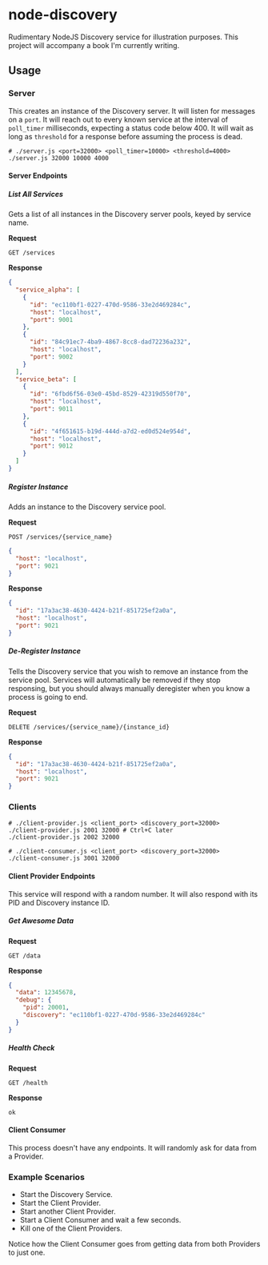 # node-discovery

Rudimentary NodeJS Discovery service for illustration purposes.
This project will accompany a book I'm currently writing.

## Usage


### Server

This creates an instance of the Discovery server.
It will listen for messages on a `port`.
It will reach out to every known service at the interval of `poll_timer` milliseconds, expecting a status code below 400.
It will wait as long as `threshold` for a response before assuming the process is dead.

```shell
# ./server.js <port=32000> <poll_timer=10000> <threshold=4000>
./server.js 32000 10000 4000
```

#### Server Endpoints

##### List All Services

Gets a list of all instances in the Discovery server pools, keyed by service name.

**Request**

```
GET /services
```

**Response**

```json
{
  "service_alpha": [
    {
      "id": "ec110bf1-0227-470d-9586-33e2d469284c",
      "host": "localhost",
      "port": 9001
    },
    {
      "id": "84c91ec7-4ba9-4867-8cc8-dad72236a232",
      "host": "localhost",
      "port": 9002
    }
  ],
  "service_beta": [
    {
      "id": "6fbd6f56-03e0-45bd-8529-42319d550f70",
      "host": "localhost",
      "port": 9011
    },
    {
      "id": "4f651615-b19d-444d-a7d2-ed0d524e954d",
      "host": "localhost",
      "port": 9012
    }
  ]
}
```

##### Register Instance

Adds an instance to the Discovery service pool.

**Request**

```
POST /services/{service_name}
```

```json
{
  "host": "localhost",
  "port": 9021
}
```

**Response**

```json
{
  "id": "17a3ac38-4630-4424-b21f-851725ef2a0a",
  "host": "localhost",
  "port": 9021
}
```

##### De-Register Instance

Tells the Discovery service that you wish to remove an instance from the service pool.
Services will automatically be removed if they stop responsing, but you should always manually deregister when you know a process is going to end.

**Request**

```
DELETE /services/{service_name}/{instance_id}
```

**Response**

```json
{
  "id": "17a3ac38-4630-4424-b21f-851725ef2a0a",
  "host": "localhost",
  "port": 9021
}
```


### Clients

```shell
# ./client-provider.js <client_port> <discovery_port=32000>
./client-provider.js 2001 32000 # Ctrl+C later
./client-provider.js 2002 32000

# ./client-consumer.js <client_port> <discovery_port=32000>
./client-consumer.js 3001 32000
```

#### Client Provider Endpoints

This service will respond with a random number.
It will also respond with its PID and Discovery instance ID.

##### Get Awesome Data

**Request**

```
GET /data
```

**Response**

```json
{
  "data": 12345678,
  "debug": {
    "pid": 20001,
    "discovery": "ec110bf1-0227-470d-9586-33e2d469284c"
  }
}
```

##### Health Check

**Request**

```
GET /health
```

**Response**

```
ok
```

#### Client Consumer

This process doesn't have any endpoints.
It will randomly ask for data from a Provider.


### Example Scenarios

* Start the Discovery Service.
* Start the Client Provider.
* Start another Client Provider.
* Start a Client Consumer and wait a few seconds.
* Kill one of the Client Providers.

Notice how the Client Consumer goes from getting data from both Providers to just one.
